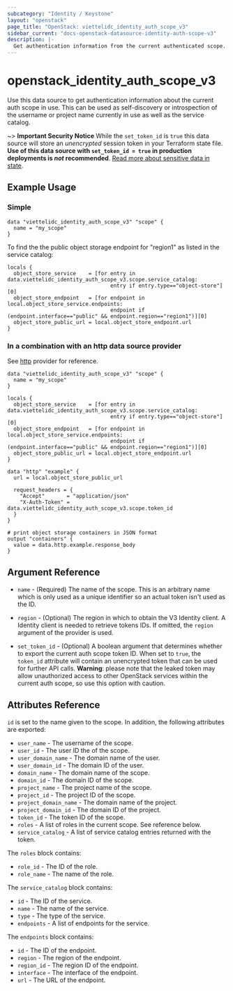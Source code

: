 ```yaml
---
subcategory: "Identity / Keystone"
layout: "openstack"
page_title: "OpenStack: viettelidc_identity_auth_scope_v3"
sidebar_current: "docs-openstack-datasource-identity-auth-scope-v3"
description: |-
  Get authentication information from the current authenticated scope.
---
```


# openstack\_identity\_auth\_scope\_v3

Use this data source to get authentication information about the current
auth scope in use. This can be used as self-discovery or introspection of
the username or project name currently in use as well as the service catalog.

~> **Important Security Notice** While the `set_token_id` is `true` this data
source will store an *unencrypted* session token in your Terraform state file.
**Use of this data source with `set_token_id = true` in production deployments
is *not* recommended**.
[Read more about sensitive data in state](https://www.terraform.io/docs/language/state/sensitive-data.html).

## Example Usage

### Simple

```hcl
data "viettelidc_identity_auth_scope_v3" "scope" {
  name = "my_scope"
}
```

To find the the public object storage endpoint for "region1" as listed in the
service catalog:

```hcl
locals {
  object_store_service    = [for entry in data.viettelidc_identity_auth_scope_v3.scope.service_catalog:
                                 entry if entry.type=="object-store"][0]
  object_store_endpoint   = [for endpoint in local.object_store_service.endpoints:
                                 endpoint if (endpoint.interface=="public" && endpoint.region=="region1")][0]
  object_store_public_url = local.object_store_endpoint.url
}
```

### In a combination with an http data source provider

See [http](/providers/hashicorp/http/latest/docs/data-sources/http) provider for reference.

```hcl
data "viettelidc_identity_auth_scope_v3" "scope" {
  name = "my_scope"
}
```

```hcl
locals {
  object_store_service    = [for entry in data.viettelidc_identity_auth_scope_v3.scope.service_catalog:
                                 entry if entry.type=="object-store"][0]
  object_store_endpoint   = [for endpoint in local.object_store_service.endpoints:
                                 endpoint if (endpoint.interface=="public" && endpoint.region=="region1")][0]
  object_store_public_url = local.object_store_endpoint.url
}

data "http" "example" {
  url = local.object_store_public_url

  request_headers = {
    "Accept"       = "application/json"
    "X-Auth-Token" = data.viettelidc_identity_auth_scope_v3.scope.token_id
  }
}

# print object storage containers in JSON format
output "containers" {
  value = data.http.example.response_body
}
```

## Argument Reference

* `name` - (Required) The name of the scope. This is an arbitrary name which is
  only used as a unique identifier so an actual token isn't used as the ID.

* `region` - (Optional) The region in which to obtain the V3 Identity client.
  A Identity client is needed to retrieve tokens IDs. If omitted, the
  `region` argument of the provider is used.

* `set_token_id` - (Optional) A boolean argument that determines whether to
  export the current auth scope token ID. When set to `true`, the `token_id`
  attribute will contain an unencrypted token that can be used for further API
  calls. **Warning**: please note that the leaked token may allow unauthorized
  access to other OpenStack services within the current auth scope, so use this
  option with caution.

## Attributes Reference

`id` is set to the name given to the scope. In addition, the following attributes
are exported:

* `user_name` - The username of the scope.
* `user_id` - The user ID the of the scope.
* `user_domain_name` - The domain name of the user.
* `user_domain_id` - The domain ID of the user.
* `domain_name` - The domain name of the scope.
* `domain_id` - The domain ID of the scope.
* `project_name` - The project name of the scope.
* `project_id` - The project ID of the scope.
* `project_domain_name` - The domain name of the project.
* `project_domain_id` - The domain ID of the project.
* `token_id` - The token ID of the scope.
* `roles` - A list of roles in the current scope. See reference below.
* `service_catalog` - A list of service catalog entries returned with the token.

The `roles` block contains:

* `role_id` - The ID of the role.
* `role_name` - The name of the role.

The `service_catalog` block contains:

* `id` - The ID of the service.
* `name` - The name of the service.
* `type` - The type of the service.
* `endpoints` - A list of endpoints for the service.

The `endpoints` block contains:

* `id` - The ID of the endpoint.
* `region` - The region of the endpoint.
* `region_id` - The region ID of the endpoint.
* `interface` - The interface of the endpoint.
* `url` - The URL of the endpoint.

